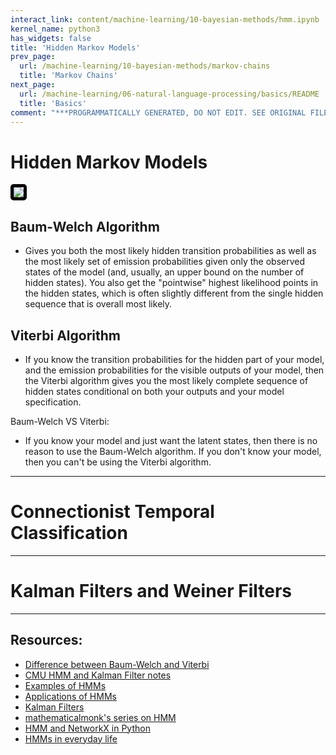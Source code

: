 ```yaml
---
interact_link: content/machine-learning/10-bayesian-methods/hmm.ipynb
kernel_name: python3
has_widgets: false
title: 'Hidden Markov Models'
prev_page:
  url: /machine-learning/10-bayesian-methods/markov-chains
  title: 'Markov Chains'
next_page:
  url: /machine-learning/06-natural-language-processing/basics/README
  title: 'Basics'
comment: "***PROGRAMMATICALLY GENERATED, DO NOT EDIT. SEE ORIGINAL FILES IN /content***"
---
```



# Hidden Markov Models

<a href='https://letianquant.com/hidden-markov-chain.html'><img src='http://letianquant.com/hidden-markov-chain/example.png' style='border: 5px solid black; border-radius: 5px;'/></a>



## Baum-Welch Algorithm

- Gives you both the most likely hidden transition probabilities as well as the most likely set of emission probabilities given only the observed states of the model (and, usually, an upper bound on the number of hidden states). You also get the "pointwise" highest likelihood points in the hidden states, which is often slightly different from the single hidden sequence that is overall most likely.



## Viterbi Algorithm

- If you know the transition probabilities for the hidden part of your model, and the emission probabilities for the visible outputs of your model, then the Viterbi algorithm gives you the most likely complete sequence of hidden states conditional on both your outputs and your model specification.

Baum-Welch VS Viterbi:
- If you know your model and just want the latent states, then there is no reason to use the Baum-Welch algorithm. If you don't know your model, then you can't be using the Viterbi algorithm.



---
# Connectionist Temporal Classification



---
# Kalman Filters and Weiner Filters



---
## Resources:
- [Difference between Baum-Welch and Viterbi](https://stats.stackexchange.com/questions/581/what-are-the-differences-between-the-baum-welch-algorithm-and-viterbi-training)
- [CMU HMM and Kalman Filter notes](https://www.cs.cmu.edu/~guestrin/Class/10701-S05/slides/hmms.pdf)
- [Examples of HMMs](https://www.math.unl.edu/~sdunbar1/ProbabilityTheory/Lessons/HiddenMarkovModels/Examples/examples.html)
- [Applications of HMMs](http://www.cs.umd.edu/~djacobs/CMSC828/ApplicationsHMMs.pdf)
- [Kalman Filters](https://www.kalmanfilter.net/default.aspx)
- [mathematicalmonk's series on HMM](https://www.youtube.com/watch?v=TPRoLreU9lA&list=PLD0F06AA0D2E8FFBA&index=98)
- [HMM and NetworkX in Python](http://www.blackarbs.com/blog/introduction-hidden-markov-models-python-networkx-sklearn/2/9/2017)
- [HMMs in everyday life](https://datduyng.github.io/2019/03/09/hidden-markov-model-hmm-in-everyday-life.html)

